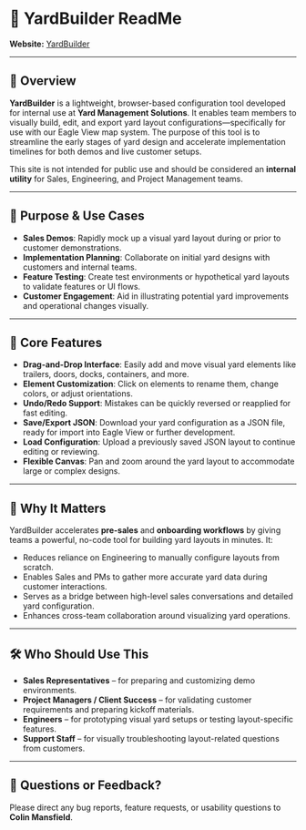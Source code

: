 # 📘 YardBuilder ReadMe  
**Website:** [YardBuilder](https://colinmansfieldyms.github.io/yardbuilder/)

---

## 🧭 Overview

**YardBuilder** is a lightweight, browser-based configuration tool developed for internal use at **Yard Management Solutions**. It enables team members to visually build, edit, and export yard layout configurations—specifically for use with our Eagle View map system. The purpose of this tool is to streamline the early stages of yard design and accelerate implementation timelines for both demos and live customer setups.

This site is not intended for public use and should be considered an **internal utility** for Sales, Engineering, and Project Management teams.

---

## 🚀 Purpose & Use Cases

- **Sales Demos**: Rapidly mock up a visual yard layout during or prior to customer demonstrations.
- **Implementation Planning**: Collaborate on initial yard designs with customers and internal teams.
- **Feature Testing**: Create test environments or hypothetical yard layouts to validate features or UI flows.
- **Customer Engagement**: Aid in illustrating potential yard improvements and operational changes visually.

---

## 🧰 Core Features

- **Drag-and-Drop Interface**: Easily add and move visual yard elements like trailers, doors, docks, containers, and more.
- **Element Customization**: Click on elements to rename them, change colors, or adjust orientations.
- **Undo/Redo Support**: Mistakes can be quickly reversed or reapplied for fast editing.
- **Save/Export JSON**: Download your yard configuration as a JSON file, ready for import into Eagle View or further development.
- **Load Configuration**: Upload a previously saved JSON layout to continue editing or reviewing.
- **Flexible Canvas**: Pan and zoom around the yard layout to accommodate large or complex designs.

---

## 📌 Why It Matters

YardBuilder accelerates **pre-sales** and **onboarding workflows** by giving teams a powerful, no-code tool for building yard layouts in minutes. It:

- Reduces reliance on Engineering to manually configure layouts from scratch.
- Enables Sales and PMs to gather more accurate yard data during customer interactions.
- Serves as a bridge between high-level sales conversations and detailed yard configuration.
- Enhances cross-team collaboration around visualizing yard operations.

---

## 🛠️ Who Should Use This

- **Sales Representatives** – for preparing and customizing demo environments.
- **Project Managers / Client Success** – for validating customer requirements and preparing kickoff materials.
- **Engineers** – for prototyping visual yard setups or testing layout-specific features.
- **Support Staff** – for visually troubleshooting layout-related questions from customers.


---

## 📩 Questions or Feedback?

Please direct any bug reports, feature requests, or usability questions to **Colin Mansfield**.
